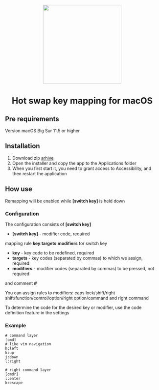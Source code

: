 <p align="center">
  <img width="256" height="256" src="https://github.com/bornthenord/keyborg/blob/main/logo.jpeg">
<p>
<h1 align="center">Hot swap key mapping for macOS</h1>

## Pre requirements
Version macOS Big Sur 11.5 or higher

## Installation
1. Download zip [arhive](https://github.com/bornthenord/keyborg/releases)
2. Open the installer and copy the app to the Applications folder
3. When you first start it, you need to grant access to Accessibility, and then restart the application

## How use
Remapping will be enabled while **[switch key]** is held down

### Configuration
The configuration consists of **[switch key]**

- **[switch key]** - modifier code, required

mapping rule **key**:**targets**:**modifiers** for switch key

- **key** - key code to be redefined, required
- **targets** - key codes (separated by commas) to which we assign, required
- **modifiers** - modifier codes (separated by commas) to be pressed, not required

and comment **#**

You can assign rules to modifiers: caps lock/shift/right shift/function/control/option/right option/command and right command

To determine the code for the desired key or modifier, use the code definition feature in the settings

### Example

```text
# command layer
[cmd]
# like vim navigation
h:left
k:up
j:down
l:right

# right command layer
[cmdr]
l:enter
k:escape
```
